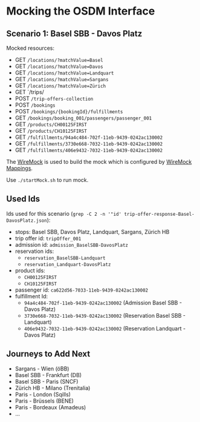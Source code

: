 # Mocking the OSDM Interface

## Scenario 1: Basel SBB - Davos Platz

Mocked resources:

- GET `/locations/?matchValue=Basel`
- GET `/locations/?matchValue=Davos`
- GET `/locations/?matchValue=Landquart`
- GET `/locations/?matchValue=Sargans`
- GET `/locations/?matchValue=Zürich`
- GET `/trips/
- POST `/trip-offers-collection`
- POST `/bookings`
- POST `/bookings/{bookingId}/fulfillments`
- GET `/bookings/booking_001/passengers/passenger_001`
- GET `/products/CH00125FIRST`
- GET `/products/CH10125FIRST`
- GET `/fulfillments/94a4c484-702f-11eb-9439-0242ac130002`
- GET `/fulfillments/3730e668-7032-11eb-9439-0242ac130002`
- GET `/fulfillments/406e9432-7032-11eb-9439-0242ac130002`

The [WireMock](https://wiremock.org) is used to build the mock which is configured
by [WireMock Mappings](./mappings/sale-core-mappings.json).

Use `./startMock.sh` to run mock.

## Used Ids

Ids used for this scenario (`grep -C 2 -n '"id' trip-offer-response-Basel-DavosPlatz.json`):

- stops: Basel SBB, Davos Platz, Landquart, Sargans, Zürich HB
- trip offer id:  `tripOffer_001`
- admission id: `admission_BaselSBB-DavosPlatz`
- reservation ids:
  - `reservation_BaselSBB-Landquart`
  - `reservation_Landquart-DavosPlatz`
- product ids:
  - `CH00125FIRST`
  - `CH10125FIRST`
- passenger id: `ca622d56-7033-11eb-9439-0242ac130002`
- fulfillment Id:
  - `94a4c484-702f-11eb-9439-0242ac130002` (Admission Basel SBB - Davos Platz)
  - `3730e668-7032-11eb-9439-0242ac130002` (Reservation Basel SBB - Landquart)
  - `406e9432-7032-11eb-9439-0242ac130002` (Reservation Landquart - Davos Platz)

## Journeys to Add Next

- Sargans - Wien (öBB)
- Basel SBB - Frankfurt (DB)
- Basel SBB - Paris (SNCF)
- Zürich HB - Milano (Trenitalia)
- Paris - London (Sqills)
- Paris - Brüssels (BENE)
- Paris - Bordeaux (Amadeus)
- ...
